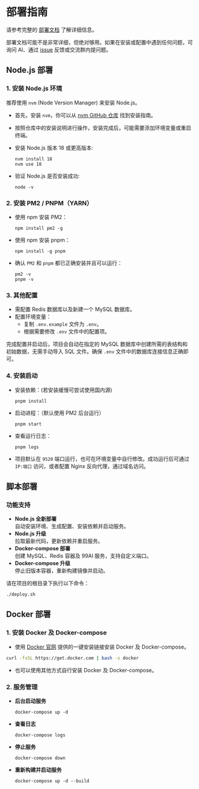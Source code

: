 # 部署指南

请参考完整的 [部署文档](./DEPLOYMENT.md) 了解详细信息。

部署文档可能不是非常详细，但绝对够用。如果在安装或配置中遇到任何问题，可询问 AI、通过 [issue](https://github.com/vastxie/99AI/issues) 反馈或交流群内提问题。

## Node.js 部署

### 1. 安装 Node.js 环境

推荐使用 `nvm` (Node Version Manager) 来安装 Node.js。

- 首先，安装 `nvm`，你可以从 [nvm GitHub 仓库](https://github.com/nvm-sh/nvm) 找到安装指南。

- 按照仓库中的安装说明进行操作，安装完成后，可能需要添加环境变量或重启终端。

- 安装 Node.js 版本 18 或更高版本:

  ```shell
  nvm install 18
  nvm use 18
  ```

- 验证 Node.js 是否安装成功:

  ```shell
  node -v
  ```

### 2. 安装 PM2 / PNPM（YARN）

- 使用 npm 安装 PM2：

  ```shell
  npm install pm2 -g
  ```

- 使用 npm 安装 pnpm：

  ```shell
  npm install -g pnpm
  ```

- 确认 `PM2` 和 `pnpm` 都已正确安装并且可以运行：

  ```shell
  pm2 -v
  pnpm -v
  ```

### 3. 其他配置

- 需配置 Redis 数据库以及新建一个 MySQL 数据库。
- 配置环境变量：
  - 复制 `.env.example` 文件为 `.env`。
  - 根据需要修改 `.env` 文件中的配置项。

完成配置并启动后，项目会自动在指定的 MySQL 数据库中创建所需的表结构和初始数据，无需手动导入 SQL 文件。确保 `.env` 文件中的数据库连接信息正确即可。

### 4. 安装启动

- 安装依赖：(若安装缓慢可尝试使用国内源)

  ```shell
  pnpm install
  ```

- 启动进程：（默认使用 PM2 后台运行）

  ```shell
  pnpm start
  ```

- 查看运行日志：

  ```shell
  pnpm logs
  ```

- 项目默认在 `9520` 端口运行，也可在环境变量中自行修改。成功运行后可通过 `IP:端口` 访问，或者配置 Nginx 反向代理，通过域名访问。

## 脚本部署

### 功能支持

- **Node.js 全新部署**  
  自动安装环境、生成配置、安装依赖并启动服务。
- **Node.js 升级**  
  拉取最新代码，更新依赖并重启服务。
- **Docker-compose 部署**  
  创建 MySQL、Redis 容器及 99AI 服务，支持自定义端口。
- **Docker-compose 升级**  
  停止旧版本容器，重新构建镜像并启动。

请在项目的根目录下执行以下命令：

```bash
./deploy.sh
```

## Docker 部署

### 1. 安装 Docker 及 Docker-compose

- 使用 [Docker 官网](https://www.docker.com/) 提供的一键安装链接安装 Docker 及 Docker-compose。

```bash
curl -fsSL https://get.docker.com | bash -s docker
```

- 也可以使用其他方式自行安装 Docker 及 Docker-compose。

### 2. 服务管理

- **后台启动服务**

  ```shell
  docker-compose up -d
  ```

- **查看日志**

  ```shell
  docker-compose logs
  ```

- **停止服务**

  ```shell
  docker-compose down
  ```

- **重新构建并启动服务**

  ```shell
  docker-compose up -d --build
  ```
